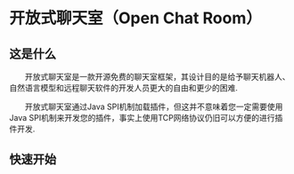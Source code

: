 # 开放式聊天室（Open Chat Room）
## 这是什么
&emsp;&emsp;开放式聊天室是一款开源免费的聊天室框架，其设计目的是给予聊天机器人、
自然语言模型和远程聊天软件的开发人员更大的自由和更少的困难.

&emsp;&emsp;开放式聊天室通过Java SPI机制加载插件，但这并不意味着您一定需要使用
Java SPI机制来开发您的插件，事实上使用TCP网络协议仍旧可以方便的进行插件开发.
## 快速开始